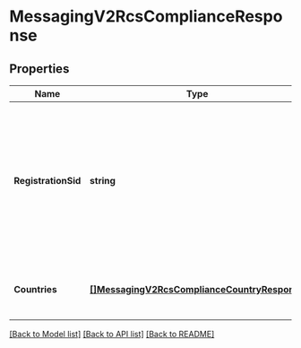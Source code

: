 # MessagingV2RcsComplianceResponse

## Properties

Name | Type | Description | Notes
------------ | ------------- | ------------- | -------------
**RegistrationSid** | **string** | The default compliance registration SID (e.g., from CR-Google) that applies to all countries unless overridden in the `countries` array.  |
**Countries** | [**[]MessagingV2RcsComplianceCountryResponse**](MessagingV2RcsComplianceCountryResponse.md) | A list of country-specific compliance details.  |

[[Back to Model list]](../README.md#documentation-for-models) [[Back to API list]](../README.md#documentation-for-api-endpoints) [[Back to README]](../README.md)


